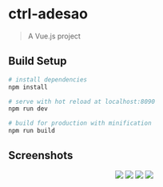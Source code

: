 # ctrl-adesao

> A Vue.js project

## Build Setup

``` bash
# install dependencies
npm install

# serve with hot reload at localhost:8090
npm run dev

# build for production with minification
npm run build
```

## Screenshots

<p align="center">
  <img src="https://i.imgur.com/wrG81ma.png">
  <img src="https://i.imgur.com/m3yjPkE.png">
  <img src="https://i.imgur.com/uk8HHpc.png">
  <img src="https://i.imgur.com/QAfgCoy.png">
</p>

